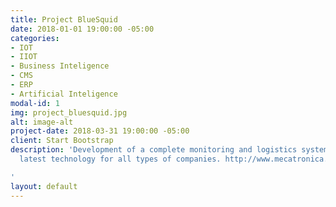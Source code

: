 ```yaml
---
title: Project BlueSquid
date: 2018-01-01 19:00:00 -05:00
categories:
- IOT
- IIOT
- Business Inteligence
- CMS
- ERP
- Artificial Inteligence
modal-id: 1
img: project_bluesquid.jpg
alt: image-alt
project-date: 2018-03-31 19:00:00 -05:00
client: Start Bootstrap
description: 'Development of a complete monitoring and logistics system, using the
  latest technology for all types of companies. http://www.mecatronica.pe/bluesquid

'
layout: default
---
```


